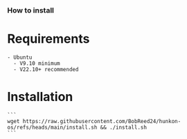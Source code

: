 ### How to install
  # Requirements
    - Ubuntu
      - V9.10 minimum
      - V22.10+ recommended
  # Installation
    ```
    wget https://raw.githubusercontent.com/BobReed24/hunkon-os/refs/heads/main/install.sh && ./install.sh
    ```
